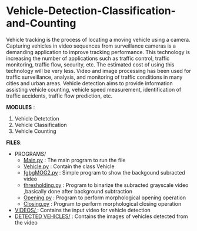 # Vehicle-Detection-Classification-and-Counting


Vehicle tracking is the process of locating a moving vehicle using a camera. Capturing vehicles in video sequences from surveillance cameras is a demanding application to improve tracking performance. This technology is increasing the number of applications such as traffic control, traffic monitoring, traffic flow, security, etc. The estimated cost of using this technology will be very less. Video and image processing has been used for traffic surveillance, analysis, and monitoring of traffic conditions in many cities and urban areas. Vehicle detection aims to provide information assisting vehicle counting, vehicle speed measurement, identification of traffic accidents, traffic flow prediction, etc. <br>

**MODULES** : <br>
1. Vehicle Detetction
2. Vehicle Classification
3. Vehicle Counting

**FILES**:<br>
- PROGRAMS/<br>
  - [Main.py](https://github.com/HimaRaniMathews/Vehicle-Detection-Classification-and-Counting/blob/main/Programs/main.py) : The main program to run the file
  - [Vehicle.py](https://github.com/HimaRaniMathews/Vehicle-Detection-Classification-and-Counting/blob/main/Programs/vehicles.py) : Contain the class Vehicle
  - [fgbgMOG2.py](https://github.com/HimaRaniMathews/Vehicle-Detection-Classification-and-Counting/blob/main/Programs/fgbgMOG2.py) : Simple program to show the backgound subracted video
  - [thresholding.py](https://github.com/HimaRaniMathews/Vehicle-Detection-Classification-and-Counting/blob/main/Programs/thresholding.py) : Program to binarize the subracted grayscale video ,basically done after background subtraction
  - [Opening.py](https://github.com/HimaRaniMathews/Vehicle-Detection-Classification-and-Counting/blob/main/Programs/Opening.py) : Program to perform morphological opening operation
  - [Closing.py](https://github.com/HimaRaniMathews/Vehicle-Detection-Classification-and-Counting/blob/main/Programs/Closing.py) : Program to perform morphological closing operation
- [VIDEOS/ ](https://github.com/HimaRaniMathews/Vehicle-Detection-Classification-and-Counting/tree/main/Videos) : Contains the input video for vehicle detection<br>
- [DETECTED VEHICLES/](https://github.com/HimaRaniMathews/Vehicle-Detection-Classification-and-Counting/tree/main/detected_vehicles) : Contains the images of vehicles detected from the video